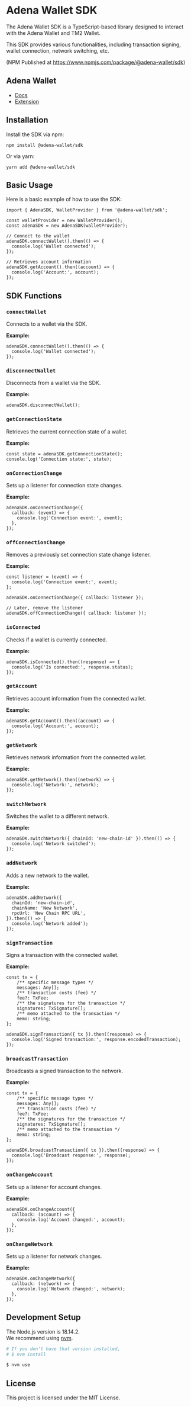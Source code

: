 # Adena Wallet SDK

The Adena Wallet SDK is a TypeScript-based library designed to interact with the Adena Wallet and TM2 Wallet.

This SDK provides various functionalities, including transaction signing, wallet connection, network switching, etc.

(NPM Published at https://www.npmjs.com/package/@adena-wallet/sdk)

## Adena Wallet

- [Docs](https://docs.adena.app)
- [Extension](https://www.adena.app/)

## Installation

Install the SDK via npm:

```
npm install @adena-wallet/sdk
```

Or via yarn:

```
yarn add @adena-wallet/sdk
```

## Basic Usage

Here is a basic example of how to use the SDK:

```
import { AdenaSDK, WalletProvider } from '@adena-wallet/sdk';

const walletProvider = new WalletProvider();
const adenaSDK = new AdenaSDK(walletProvider);

// Connect to the wallet
adenaSDK.connectWallet().then(() => {
  console.log('Wallet connected');
});

// Retrieves account information
adenaSDK.getAccount().then((account) => {
  console.log('Account:', account);
});
```

## SDK Functions

### `connectWallet`

Connects to a wallet via the SDK.

**Example:**

```
adenaSDK.connectWallet().then(() => {
  console.log('Wallet connected');
});
```

### `disconnectWallet`

Disconnects from a wallet via the SDK.

**Example:**

```
adenaSDK.disconnectWallet();
```

### `getConnectionState`

Retrieves the current connection state of a wallet.

**Example:**

```
const state = adenaSDK.getConnectionState();
console.log('Connection state:', state);
```

### `onConnectionChange`

Sets up a listener for connection state changes.

**Example:**

```
adenaSDK.onConnectionChange({
  callback: (event) => {
    console.log('Connection event:', event);
  },
});
```

### `offConnectionChange`

Removes a previously set connection state change listener.

**Example:**

```
const listener = (event) => {
  console.log('Connection event:', event);
};

adenaSDK.onConnectionChange({ callback: listener });

// Later, remove the listener
adenaSDK.offConnectionChange({ callback: listener });
```

### `isConnected`

Checks if a wallet is currently connected.

**Example:**

```
adenaSDK.isConnected().then((response) => {
  console.log('Is connected:', response.status);
});
```

### `getAccount`

Retrieves account information from the connected wallet.

**Example:**

```
adenaSDK.getAccount().then((account) => {
  console.log('Account:', account);
});
```

### `getNetwork`

Retrieves network information from the connected wallet.

**Example:**

```
adenaSDK.getNetwork().then((network) => {
  console.log('Network:', network);
});
```

### `switchNetwork`

Switches the wallet to a different network.

**Example:**

```
adenaSDK.switchNetwork({ chainId: 'new-chain-id' }).then(() => {
  console.log('Network switched');
});
```

### `addNetwork`

Adds a new network to the wallet.

**Example:**

```
adenaSDK.addNetwork({
  chainId: 'new-chain-id',
  chainName: 'New Network',
  rpcUrl: 'New Chain RPC URL',
}).then(() => {
  console.log('Network added');
});
```

### `signTransaction`

Signs a transaction with the connected wallet.

**Example:**

```
const tx = {
    /** specific message types */
    messages: Any[];
    /** transaction costs (fee) */
    fee?: TxFee;
    /** the signatures for the transaction */
    signatures: TxSignature[];
    /** memo attached to the transaction */
    memo: string;
};

adenaSDK.signTransaction({ tx }).then((response) => {
  console.log('Signed transaction:', response.encodedTransaction);
});
```

### `broadcastTransaction`

Broadcasts a signed transaction to the network.

**Example:**

```
const tx = {
    /** specific message types */
    messages: Any[];
    /** transaction costs (fee) */
    fee?: TxFee;
    /** the signatures for the transaction */
    signatures: TxSignature[];
    /** memo attached to the transaction */
    memo: string;
};

adenaSDK.broadcastTransaction({ tx }).then((response) => {
  console.log('Broadcast response:', response);
});
```

### `onChangeAccount`

Sets up a listener for account changes.

**Example:**

```
adenaSDK.onChangeAccount({
  callback: (account) => {
    console.log('Account changed:', account);
  },
});
```

### `onChangeNetwork`

Sets up a listener for network changes.

**Example:**

```
adenaSDK.onChangeNetwork({
  callback: (network) => {
    console.log('Network changed:', network);
  },
});
```

## Development Setup

The Node.js version is 18.14.2.  
We recommend using [nvm](https://github.com/nvm-sh/nvm).

```bash
# If you don't have that version installed,
# $ nvm install

$ nvm use
```

## License

This project is licensed under the MIT License.
